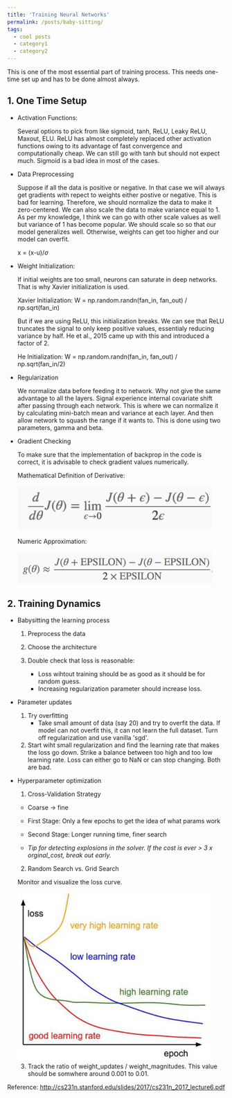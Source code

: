 ```yaml
---
title: 'Training Neural Networks'
permalink: /posts/baby-sitting/
tags:
  - cool posts
  - category1
  - category2
---
```


This is one of the most essential part of training process. This needs one-time set up and has to be done almost always.

## 1. **One Time Setup**

  - Activation Functions:  
      
      Several options to pick from like sigmoid, tanh, ReLU, Leaky ReLU, Maxout, ELU. ReLU has almost completely replaced other activation functions owing to its advantage of fast convergence and computationally cheap. We can still go with tanh but should not expect much. Sigmoid is a bad idea in most of the cases.

  - Data Preprocessing

    Suppose if all the data is positive or negative. In that case we will always get gradients with repect to weights either postive or negative. This is bad for learning. Therefore, we should normalize the data to make it zero-centered. We can also scale the data to make variance equal to 1. As per my knowledge, I think we can go with other scale values as well but variance of 1 has become popular. We should scale so so that our model generalizes well. Otherwise, weights can get too higher and our model can overfit.

     x = (x-u)/$\sigma$


  - Weight Initialization:
    
      If initial weights are too small, neurons can saturate in deep networks. That is why Xavier initialization is used. 
      
      Xavier Initialization: W = np.random.randn(fan_in, fan_out) / np.sqrt(fan_in)

      But if we are using ReLU, this initialization breaks. We can see that ReLU truncates the signal to only keep positive values, essentialy reducing variance by half. He et al., 2015 came up with this and introduced a factor of 2. 

      He Initialization:  W = np.random.randn(fan_in, fan_out) / np.sqrt(fan_in/2)

  - Regularization

    We normalize data before feeding it to network. Why not give the same advantage to all the layers. Signal experience internal covariate shift after passing through each network. This is where we can normalize it by calculating mini-batch mean and variance at each layer. And then allow network to squash the range if it wants to. This is done using two parameters, gamma and beta. 

  - Gradient Checking

    To make sure that the implementation of backprop in the code is correct, it is advisable to check gradient values numerically.

    Mathematical Definition of Derivative:

     <img src="https://github.com/sportsunrahul/sportsunrahul.github.io/blob/master/images/training/gradient_mathematical.PNG?raw=true" alt="Photo" style="width: 450px;"/> 

    Numeric Approximation:

     <img src="https://github.com/sportsunrahul/sportsunrahul.github.io/blob/master/images/training/gradient_analytical.PNG?raw=true" alt="Photo" style="width: 450px;"/> 


## 2. **Training Dynamics**

  - Babysitting the learning process

    1. Preprocess the data

    2. Choose the architecture

    3. Double check that loss is reasonable: 
        - Loss wihtout training should be as good as it should be for random guess. 
        - Increasing regularization parameter should increase loss. 

   
  - Parameter updates

    1. Try overfitting
        - Take small amount of data (say 20) and try to overfit the data. If model can not overfit this, it can not learn the full dataset. Turn off regularization and use vanilla 'sgd'.
    2. Start wiht small regularization and find the learning rate that makes the loss go down. Strike a balance between too high and too low learning rate. Loss can either go to NaN or can stop changing. Both are bad.


  - Hyperparameter optimization

    1. Cross-Validation Strategy
      - Coarse -> fine
      - First Stage: Only a few epochs to get the idea of what params work
      - Second Stage: Longer running time, finer search

      - *Tip for detecting explosions in the solver. If the cost is ever > 3 x orginal_cost, break out early.*

    2. Random Search vs. Grid Search

      Monitor and visualize the loss curve.  

      <img src="https://github.com/sportsunrahul/sportsunrahul.github.io/blob/master/images/training/loss_curve.PNG?raw=true" alt="Photo" style="width: 450px;"/> 

    3. Track the ratio of weight_updates / weight_magnitudes. This value should be somwhere around 0.001 to 0.01. 


Reference: http://cs231n.stanford.edu/slides/2017/cs231n_2017_lecture6.pdf
